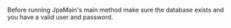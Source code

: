 Before running JpaMain's main method make sure the database exists and you have a valid user and password.
